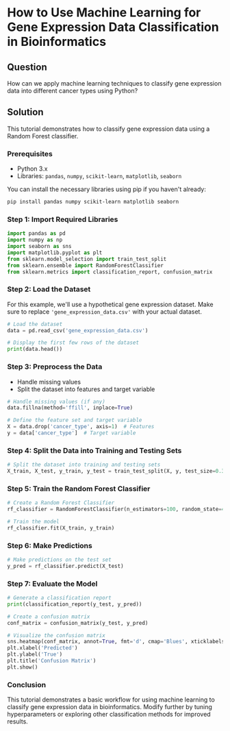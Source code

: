 # How to Use Machine Learning for Gene Expression Data Classification in Bioinformatics

## Question
How can we apply machine learning techniques to classify gene expression data into different cancer types using Python?

## Solution

This tutorial demonstrates how to classify gene expression data using a Random Forest classifier.

### Prerequisites
- Python 3.x
- Libraries: `pandas`, `numpy`, `scikit-learn`, `matplotlib`, `seaborn`
  
You can install the necessary libraries using pip if you haven't already:

```bash
pip install pandas numpy scikit-learn matplotlib seaborn
```

### Step 1: Import Required Libraries

```python
import pandas as pd
import numpy as np
import seaborn as sns
import matplotlib.pyplot as plt
from sklearn.model_selection import train_test_split
from sklearn.ensemble import RandomForestClassifier
from sklearn.metrics import classification_report, confusion_matrix
```

### Step 2: Load the Dataset

For this example, we'll use a hypothetical gene expression dataset. Make sure to replace `'gene_expression_data.csv'` with your actual dataset.

```python
# Load the dataset
data = pd.read_csv('gene_expression_data.csv')

# Display the first few rows of the dataset
print(data.head())
```

### Step 3: Preprocess the Data

- Handle missing values
- Split the dataset into features and target variable

```python
# Handle missing values (if any)
data.fillna(method='ffill', inplace=True)

# Define the feature set and target variable
X = data.drop('cancer_type', axis=1)  # Features
y = data['cancer_type']  # Target variable
```

### Step 4: Split the Data into Training and Testing Sets

```python
# Split the dataset into training and testing sets
X_train, X_test, y_train, y_test = train_test_split(X, y, test_size=0.3, random_state=42)
```

### Step 5: Train the Random Forest Classifier

```python
# Create a Random Forest Classifier
rf_classifier = RandomForestClassifier(n_estimators=100, random_state=42)

# Train the model
rf_classifier.fit(X_train, y_train)
```

### Step 6: Make Predictions

```python
# Make predictions on the test set
y_pred = rf_classifier.predict(X_test)
```

### Step 7: Evaluate the Model

```python
# Generate a classification report
print(classification_report(y_test, y_pred))

# Create a confusion matrix
conf_matrix = confusion_matrix(y_test, y_pred)

# Visualize the confusion matrix
sns.heatmap(conf_matrix, annot=True, fmt='d', cmap='Blues', xticklabels=np.unique(y), yticklabels=np.unique(y))
plt.xlabel('Predicted')
plt.ylabel('True')
plt.title('Confusion Matrix')
plt.show()
```

### Conclusion
This tutorial demonstrates a basic workflow for using machine learning to classify gene expression data in bioinformatics. Modify further by tuning hyperparameters or exploring other classification methods for improved results.